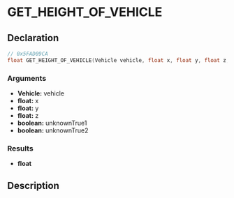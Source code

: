 # GET_HEIGHT_OF_VEHICLE

## Declaration
```cpp
// 0x5FAD09CA
float GET_HEIGHT_OF_VEHICLE(Vehicle vehicle, float x, float y, float z, boolean unknownTrue1, boolean unknownTrue2);
```

### Arguments
- **Vehicle:** vehicle
- **float:** x
- **float:** y
- **float:** z
- **boolean:** unknownTrue1
- **boolean:** unknownTrue2

### Results
- **float**

## Description
